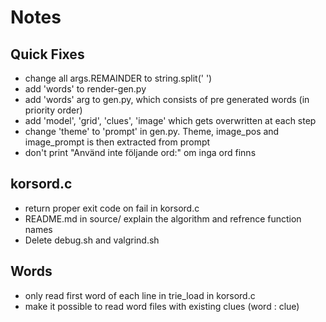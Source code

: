 # Notes

## Quick Fixes
- change all args.REMAINDER to string.split(' ')
- add 'words' to render-gen.py
- add 'words' arg to gen.py, which consists of pre generated words (in priority order)
- add 'model', 'grid', 'clues', 'image' which gets overwritten at each step
- change 'theme' to 'prompt' in gen.py. Theme, image_pos and image_prompt is then extracted from prompt
- don't print "Använd inte följande ord:" om inga ord finns

## korsord.c
- return proper exit code on fail in korsord.c
- README.md in source/ explain the algorithm and refrence function names
- Delete debug.sh and valgrind.sh

## Words
- only read first word of each line in trie_load in korsord.c
- make it possible to read word files with existing clues (word : clue)
